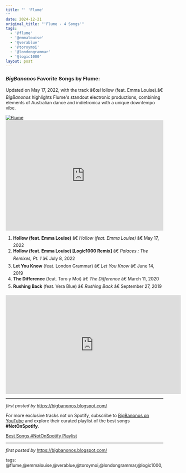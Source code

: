 ```yaml
---
title: "' 'Flume'
'"
date: 2024-12-21
original_title: "'Flume - 4 Songs'"
tags:
  - '@flume'
  - '@emmalouise'
  - '@verablue'
  - '@toroymoi'
  - '@londongrammar'
  - '@logic1000'
layout: post
---
```

<h3><em>BigBanonos</em> Favorite Songs by Flume:</h3> <p>Updated on May 17, 2022, with the track â€œHollow (feat. Emma Louise).â€ <em>BigBanonos</em> highlights Flume's standout electronic productions, combining elements of Australian dance and indietronica with a unique downtempo vibe.</p> <!--Image-->
<div class="separator"> <a href="https://edm.com/.image/t_share/MTY1ODQyODI3NjczMTUwNTU3/flume.jpg" > <img alt="Flume" src="https://edm.com/.image/t_share/MTY1ODQyODI3NjczMTUwNTU3/flume.jpg" /> </a>
</div> <!--Spotify Playlist Embed-->
<iframe allow="autoplay; clipboard-write; encrypted-media; fullscreen; picture-in-picture" allowfullscreen="" frameborder="0" height="352" loading="lazy" src="https://open.spotify.com/embed/playlist/0hF8JHhD4HaKnYmC3jHNql?utm_source=generator" width="100%"></iframe> <!--Song Listings-->
<ol> <li><strong>Hollow (feat. Emma Louise)</strong> â€ <em>Hollow (feat. Emma Louise)</em> â€ May 17, 2022</li> <li><strong>Hollow (feat. Emma Louise) [Logic1000 Remix]</strong> â€ <em>Palaces : The Remixes, Pt. 1</em> â€ July 8, 2022</li> <li><strong>Let You Know</strong> (feat. London Grammar) â€ <em>Let You Know</em> â€ June 14, 2019</li> <li><strong>The Difference</strong> (feat. Toro y Moi) â€ <em>The Difference</em> â€ March 11, 2020</li> <li><strong>Rushing Back</strong> (feat. Vera Blue) â€ <em>Rushing Back</em> â€ September 27, 2019</li>
</ol>
<iframe allow="accelerometer; autoplay; encrypted-media; gyroscope; picture-in-picture" allowfullscreen="" frameborder="0" height="315" src="https://www.youtube.com/embed/videoseries?list=PLtuNtuTatqI0pg3O7-xf4kN0NxQY1oIeG" width="560"></iframe> <hr /> <p><em>first posted by</em> <a href="https://bigbanonos.blogspot.com/" rel="noopener" target="_new">https://bigbanonos.blogspot.com/</a></p> 

<!--Subscribe and Playlist Links-->
<div>
    <p>For more exclusive tracks not on Spotify, subscribe to <a href="https://www.youtube.com/@BigBanonos" target="_blank">BigBanonos on YouTube</a> and explore their curated playlist of the best songs <strong>#NotOnSpotify</strong>.</p>
    <p><a href="https://www.youtube.com/playlist?list=PLtuNtuTatqI0kFahUCbtbfenC_ET5O_tr" target="_blank">Best Songs #NotOnSpotify Playlist<br /></a></p></div>

<hr />

<p><em>first posted by</em> <a href="https://bigbanonos.blogspot.com/" rel="noopener" target="_new">https://bigbanonos.blogspot.com/</a></p>

<p>tags: @flume,@emmalouise,@verablue,@toroymoi,@londongrammar,@logic1000,</p>
